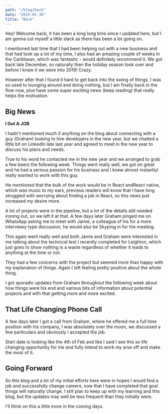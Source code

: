 ```yaml
---
path: "/blog/back"
date: "2019-01-30"
title: "Back"
---
```


Hey! Welcome back, it has been a long long time since I updated here, but I am gonna cut myself a little slack as there has been a lot going on.

I mentioned last time that I had been helping out with a new business and that had took up a lot of my time, I also had an amazing couple of weeks in the Caribbean, which was fantastic - would definitely recommend it. We got back late December, so naturally then the holiday season took over and before I knew it we were into 2019! Crazy. 

However after that I found it hard to get back into the swing of things, I was so used to lounging around and doing nothing, but I am finally back in the flow now, plus have some super exciting news (keep reading) that really helps the motivation.

## Big News

**I Got A JOB**

I hadn't mentioned much if anything on the blog about connecting with a guy (Graham) looking to hire developers in the new year, but we chatted a little bit on LinkedIn late last year and agreed to meet in the new year to discuss his plans and needs.

True to his word he contacted me in the new year and we arranged to grab a few beers the following week. Things went really well, we got on great and he had a serious passion for his business and I knew almost instantlyI really wanted to work with this guy.

He mentioned that the bulk of the work would be in React andReact native, which was music to my ears, previous readers will know that I have long struggled with worrying about finding a job in React, so this news just increased my desire more.

A lot of projects were in the pipeline, but a lot of the details still needed ironing out, so we left it at that. A few days later Graham pinged me on WhatsApp asking me to meet with Jamie, a colleague of his for a more interviewy type discussion, he would also be Skyping in for the meeting.

This again went really well and both Jamie and Graham were interested in me talking about the technical test I recently completed for Leighton, which just goes to show nothing is a waste regardless of whether it leads to anything at the time or not. 

They had a few concerns with the project but seemed more than happy with my explanation of things. Again I left feeling pretty positive about the whole thing.

I got sporadic updates from Graham throughout the following week about how things were his end and various bits of information about potential projects and with that getting more and more excited.

## That Life Changing Phone Call

A few days later I got a call from Graham, where he offered me a full time position with his company, I was absolutely over the moon, we discussed a few particulars and obviously I accepted the job. 

Start date is looking like the 4th of Feb and like I said I see this as  life changing opportunity for me and fully intend to work my arse off and make the most of it.

## Going Forward

So this blog and a lot of my initial efforts here were in hopes I would find a job and successfully change careers, now that I have completed that goal things will naturally change. I still plan to keep up with my learning and this blog, but the updates may well be less frequent than they initially were.

I'll think on this a little more in the coming days.

